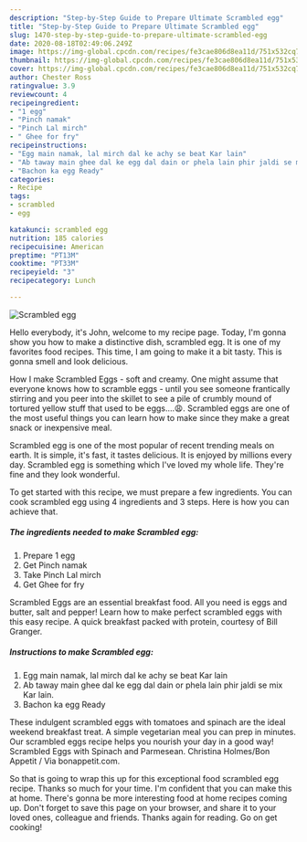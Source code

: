 ```yaml
---
description: "Step-by-Step Guide to Prepare Ultimate Scrambled egg"
title: "Step-by-Step Guide to Prepare Ultimate Scrambled egg"
slug: 1470-step-by-step-guide-to-prepare-ultimate-scrambled-egg
date: 2020-08-18T02:49:06.249Z
image: https://img-global.cpcdn.com/recipes/fe3cae806d8ea11d/751x532cq70/scrambled-egg-recipe-main-photo.jpg
thumbnail: https://img-global.cpcdn.com/recipes/fe3cae806d8ea11d/751x532cq70/scrambled-egg-recipe-main-photo.jpg
cover: https://img-global.cpcdn.com/recipes/fe3cae806d8ea11d/751x532cq70/scrambled-egg-recipe-main-photo.jpg
author: Chester Ross
ratingvalue: 3.9
reviewcount: 4
recipeingredient:
- "1 egg"
- "Pinch namak"
- "Pinch Lal mirch"
- " Ghee for fry"
recipeinstructions:
- "Egg main namak, lal mirch dal ke achy se beat Kar lain"
- "Ab taway main ghee dal ke egg dal dain or phela lain phir jaldi se mix Kar lain."
- "Bachon ka egg Ready"
categories:
- Recipe
tags:
- scrambled
- egg

katakunci: scrambled egg 
nutrition: 185 calories
recipecuisine: American
preptime: "PT13M"
cooktime: "PT33M"
recipeyield: "3"
recipecategory: Lunch

---
```



![Scrambled egg](https://img-global.cpcdn.com/recipes/fe3cae806d8ea11d/751x532cq70/scrambled-egg-recipe-main-photo.jpg)

Hello everybody, it's John, welcome to my recipe page. Today, I'm gonna show you how to make a distinctive dish, scrambled egg. It is one of my favorites food recipes. This time, I am going to make it a bit tasty. This is gonna smell and look delicious.

How I make Scrambled Eggs - soft and creamy. One might assume that everyone knows how to scramble eggs - until you see someone frantically stirring and you peer into the skillet to see a pile of crumbly mound of tortured yellow stuff that used to be eggs….😩. Scrambled eggs are one of the most useful things you can learn how to make since they make a great snack or inexpensive meal.

Scrambled egg is one of the most popular of recent trending meals on earth. It is simple, it's fast, it tastes delicious. It is enjoyed by millions every day. Scrambled egg is something which I've loved my whole life. They're fine and they look wonderful.


To get started with this recipe, we must prepare a few ingredients. You can cook scrambled egg using 4 ingredients and 3 steps. Here is how you can achieve that.

<!--inarticleads1-->

##### The ingredients needed to make Scrambled egg:

1. Prepare 1 egg
1. Get Pinch namak
1. Take Pinch Lal mirch
1. Get  Ghee for fry


Scrambled Eggs are an essential breakfast food. All you need is eggs and butter, salt and pepper! Learn how to make perfect scrambled eggs with this easy recipe. A quick breakfast packed with protein, courtesy of Bill Granger. 

<!--inarticleads2-->

##### Instructions to make Scrambled egg:

1. Egg main namak, lal mirch dal ke achy se beat Kar lain
1. Ab taway main ghee dal ke egg dal dain or phela lain phir jaldi se mix Kar lain.
1. Bachon ka egg Ready


These indulgent scrambled eggs with tomatoes and spinach are the ideal weekend breakfast treat. A simple vegetarian meal you can prep in minutes. Our scrambled eggs recipe helps you nourish your day in a good way! Scrambled Eggs with Spinach and Parmesean. Christina Holmes/Bon Appetit / Via bonappetit.com. 

So that is going to wrap this up for this exceptional food scrambled egg recipe. Thanks so much for your time. I'm confident that you can make this at home. There's gonna be more interesting food at home recipes coming up. Don't forget to save this page on your browser, and share it to your loved ones, colleague and friends. Thanks again for reading. Go on get cooking!
